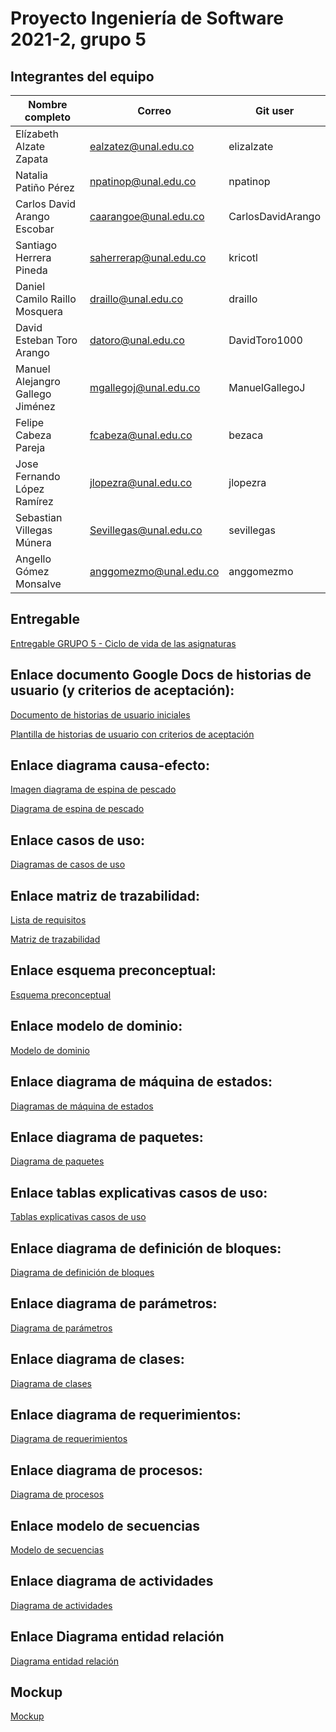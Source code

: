# Proyecto Ingeniería de Software 2021-2, grupo 5

## Integrantes del equipo
|Nombre completo                       |Correo                  |Git user            |
|--------------------------------------|------------------------|--------------------|
|Elízabeth Alzate Zapata               |ealzatez@unal.edu.co    | elizalzate         |
|Natalia Patiño Pérez                  |npatinop@unal.edu.co    | npatinop           |
|Carlos David Arango Escobar           |caarangoe@unal.edu.co   | CarlosDavidArango  |
|Santiago Herrera Pineda               |saherrerap@unal.edu.co  | kricotl            |
|Daniel Camilo Raillo Mosquera         |draillo@unal.edu.co     | draillo            |
|David Esteban Toro Arango             |datoro@unal.edu.co      | DavidToro1000      |
|Manuel Alejangro Gallego Jiménez	     |mgallegoj@unal.edu.co	  |ManuelGallegoJ      |
|Felipe Cabeza Pareja                  |fcabeza@unal.edu.co     | bezaca             |
|Jose Fernando López Ramírez           |jlopezra@unal.edu.co    | jlopezra           |
|Sebastian Villegas Múnera             |Sevillegas@unal.edu.co  | sevillegas         |
|Angello Gómez Monsalve                |anggomezmo@unal.edu.co  | anggomezmo         |

## Entregable 
[Entregable GRUPO 5 - Ciclo de vida de las asignaturas](https://docs.google.com/document/d/1nBn5S_dWjgl3BBkHOE8GfwUGghgkQbSRYLlhxAURsp4/edit?usp=sharing)

## Enlace documento Google Docs de historias de usuario (y criterios de aceptación):
[Documento de historias de usuario iniciales](https://docs.google.com/document/d/1Xv3KOE6H6ysUkcEfOw8NU9aVA63GKtjB8COByDcYwHo/edit)

[Plantilla de historias de usuario con criterios de aceptación](https://docs.google.com/spreadsheets/d/1VZU0foKLRBAOeqZZnKmpKk1LaDVELpim/edit?usp=sharing&ouid=105850236916942973495&rtpof=true&sd=true)

## Enlace diagrama causa-efecto:
[Imagen diagrama de espina de pescado](https://drive.google.com/file/d/1ZyNoE22cUQeXot_aa3CyH4jD6yPR0oGX/view?usp=sharing)

[Diagrama de espina de pescado](https://stormboard.com/invite/1637250/before14)

## Enlace casos de uso:
[Diagramas de casos de uso](https://drive.google.com/file/d/1ks9xTgESvnGoBP10wptWWMT5MR6jeUrL/view?usp=sharing) 

## Enlace matriz de trazabilidad:
[Lista de requisitos](https://docs.google.com/document/d/1oJ5bA5p4VRrVS9Ov7j24keMZDx13ft1vkwnfqscP090/edit?usp=sharing) 

[Matriz de trazabilidad](https://docs.google.com/spreadsheets/d/140BPdVamU7URXhos4Jgju6JkddVLTARV/edit?usp=sharing&ouid=115052961224190842447&rtpof=true&sd=true)

## Enlace esquema preconceptual:
[Esquema preconceptual](https://drive.google.com/file/d/1-Yja2HC14m86le3SuQDPZn2MvmFK7vx_/view?usp=sharing)

## Enlace modelo de dominio:
[Modelo de dominio](https://drive.google.com/file/d/1j9ZtVjf2kRKdjb91XamjO7oaag8Js0rA/view?usp=sharing)

## Enlace diagrama de máquina de estados:
[Diagramas de máquina de estados](https://drive.google.com/file/d/1lC-r9JoIRPUXDrWnwxH4Tb_mxzvkhCsD/view?usp=sharing)

## Enlace diagrama de paquetes:
[Diagrama de paquetes](https://drive.google.com/file/d/1GLt_JzE3QXQ566oyy0srT8lHbE7I3_Sd/view?usp=sharing)

## Enlace tablas explicativas casos de uso:
[Tablas explicativas casos de uso](https://docs.google.com/document/d/1oVMOdggJ_iHlWaJ-uMajizcK6A7R6vAQ3odaS4HOcZA/edit?usp=sharing)

## Enlace diagrama de definición de bloques:
[Diagrama de definición de bloques](https://drive.google.com/file/d/1qWQ_kxOhYdfBQCultPjVnpZy_9PMqSmB/view?usp=sharing)

## Enlace diagrama de parámetros: 
[Diagrama de parámetros](https://app.diagrams.net/#G1YjNdTVfuu9P18Uj8t2COY5lOT-QnF3_e)

## Enlace diagrama de clases: 
[Diagrama de clases](https://drive.google.com/file/d/1yvyw5XWlZjHEXbIxxIyU2EZLATbs25As/view?usp=sharing)

## Enlace diagrama de requerimientos: 
[Diagrama de requerimientos](https://app.diagrams.net/#G1ydx1ylPt6MgS_1nHBwh2DTCho6qLa7uw)

## Enlace diagrama de procesos:
[Diagrama de procesos](https://app.diagrams.net/#G1PUuH2Wd1z5ql3ctpOArLBNLFm4NGloOS)

## Enlace modelo de secuencias
[Modelo de secuencias](https://app.diagrams.net/#G1XgWOl_ENhJEBN5kC74baMzpKIC7qIsOZ)

## Enlace diagrama de actividades
[Diagrama de actividades](https://drive.google.com/file/d/1MYGoH1lrUac1LSmcvHjVfIQgf_H73X7D/view?usp=sharing)

## Enlace Diagrama entidad relación
[Diagrama entidad relación](https://app.diagrams.net/#G16j3R8ZSZxg8AGajse4plA87qwOWYRjA4)

## Mockup 
[Mockup](https://www.canva.com/design/DAE3Qo9c6so/G0m2a2IcT4aAtRESxrHNvg/edit)
